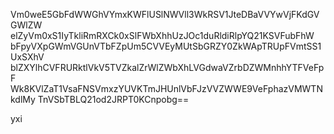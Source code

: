 Vm0weE5GbFdWWGhVYmxKWFlUSlNWVll3WkRSV1JteDBaVVYwVjFKdGVGWlZW
elZyVm0xS1IyTkliRmRXCk0xSlFWbXhhUzJOc1duRldiRlpYQ21KSVFubFhW
bFpyVXpGWmVGUnVTbFZpUm5CVVEyMUtSbGRZY0ZkWApTRUpFVmtSS1UxSXhV
blZXYlhCVFRURktlVkV5TVZkalZrWlZWbXhLVGdwaVZrbDZWMnhhYTFVeFpF
Wk8KVlZaT1VsaFNSVmxzYUVKTmJHUnlVbFJzVVZWWE9VeFphazVMWTNkdlMy
TnVSbTBLQ21od2JRPT0KCnpobg==

yxi